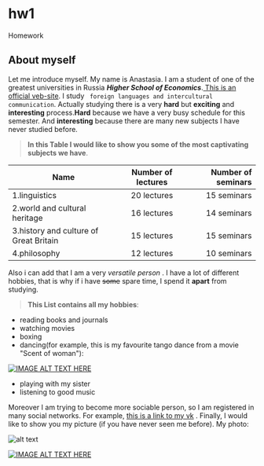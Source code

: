 
# hw1
Homework

## About myself
Let me introduce myself. My name is Anastasia. I am a student of one of the greatest universities in Russia **_Higher School of Economics_**.[ This is an official veb-site](https://www.hse.ru/en/). I study ` foreign languages and intercultural communication`. Actually studying there is a very **hard** but **exciting** and **interesting** process.**Hard** because we have a very busy schedule for this semester. And **interesting** because there are many new subjects I have never studied before.

> **In this Table I would like to show you some of the most captivating subjects we have**.

|      Name                              | Number of lectures | Number of seminars |
| -------------------------------------- | :----------------: | -----------------: |
| 1.linguistics                          | 20 lectures        | 15 seminars        |
| 2.world and cultural heritage          | 16 lectures        | 14 seminars        |
| 3.history and culture of Great Britain | 15 lectures        | 15 seminars        |
| 4.philosophy                           | 12 lectures        | 10 seminars        |

Also i can add that I am a very _versatile person_ . I have a lot of different hobbies, that is why if i have ~~some~~ spare time, I spend it **apart** from studying.

> **This List contains all my hobbies**:
+ reading books and journals
+ watching movies
+ boxing
+ dancing(for example, this is my favourite tango dance from a movie "Scent of woman"):

[![IMAGE ALT TEXT HERE](http://i.ytimg.com/vi/RUYoP4bC9xg/0.jpg)](https://www.youtube.com/watch?v=kCnB05GrUgc)

+ playing with my sister
+ listening to good music

Moreover I am trying to become more sociable person, so I am registered in many social networks. For example, [this is a link to my vk](https://vk.com/id230624950) .
Finally, I would like to show you my picture (if you have never seen me before). My photo:

![alt text](https://pp.userapi.com/c636731/v636731950/183f7/016ADCQpAqY.jpg "Myself")

[![IMAGE ALT TEXT HERE](http://i.ytimg.com/vi/RUYoP4bC9xg/0.jpg)](https://www.youtube.com/watch?v=kCnB05GrUgc)



